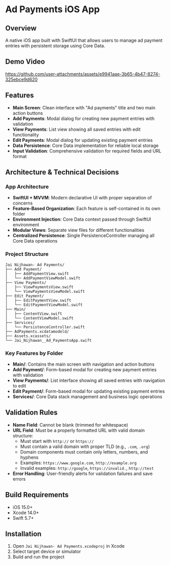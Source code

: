 # Ad Payments iOS App

## Overview
A native iOS app built with SwiftUI that allows users to manage ad payment entries with persistent storage using Core Data.

## Demo Video

https://github.com/user-attachments/assets/e9941aae-3b65-4b47-8274-325ebce9d620


## Features
- **Main Screen**: Clean interface with "Ad payments" title and two main action buttons
- **Add Payments**: Modal dialog for creating new payment entries with validation
- **View Payments**: List view showing all saved entries with edit functionality
- **Edit Payments**: Modal dialog for updating existing payment entries
- **Data Persistence**: Core Data implementation for reliable local storage
- **Input Validation**: Comprehensive validation for required fields and URL format

## Architecture & Technical Decisions

### App Architecture
- **SwiftUI + MVVM**: Modern declarative UI with proper separation of concerns
- **Feature-Based Organization**: Each feature is self-contained in its own folder
- **Environment Injection**: Core Data context passed through SwiftUI environment
- **Modular Views**: Separate view files for different functionalities
- **Centralized Persistence**: Single PersistenceController managing all Core Data operations

### Project Structure
```
Jai Nijhawan- Ad Payments/
├── Add Payment/
│   ├── AddPaymentView.swift
│   └── AddPaymentViewModel.swift
├── View Payments/
│   ├── ViewPaymentsView.swift
│   └── ViewPaymentsViewModel.swift
├── Edit Payment/
│   ├── EditPaymentView.swift
│   └── EditPaymentViewModel.swift
├── Main/
│   ├── ContentView.swift
│   └── ContentViewModel.swift
├── Services/
│   └── PersistenceController.swift
├── AdPayments.xcdatamodeld/
├── Assets.xcassets/
└── Jai_Nijhawan__Ad_PaymentsApp.swift
```

### Key Features by Folder
- **Main/**: Contains the main screen with navigation and action buttons
- **Add Payment/**: Form-based modal for creating new payment entries with validation
- **View Payments/**: List interface showing all saved entries with navigation to edit
- **Edit Payment/**: Form-based modal for updating existing payment entries
- **Services/**: Core Data stack management and business logic operations

## Validation Rules
- **Name Field**: Cannot be blank (trimmed for whitespace)
- **URL Field**: Must be a properly formatted URL with valid domain structure:
  - Must start with `http://` or `https://`
  - Must contain a valid domain with proper TLD (e.g., `.com`, `.org`)
  - Domain components must contain only letters, numbers, and hyphens
  - Examples: `https://www.google.com`, `http://example.org`
  - Invalid examples: `http://google`, `https://invalid.`, `http://test`
- **Error Handling**: User-friendly alerts for validation failures and save errors

## Build Requirements
- iOS 15.0+
- Xcode 14.0+
- Swift 5.7+

## Installation
1. Open `Jai Nijhawan- Ad Payments.xcodeproj` in Xcode
2. Select target device or simulator
3. Build and run the project
